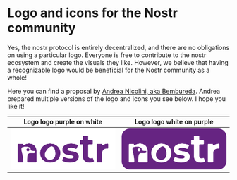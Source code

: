 # Logo and icons for the Nostr community

Yes, the nostr protocol is entirely decentralized, and there are no obligations on using a particular logo.
Everyone is free to contribute to the nostr ecosystem and create the visuals they like.
However, we believe that having a recognizable logo would be beneficial for the Nostr community as a whole!

Here you can find a proposal by [Andrea Nicolini, aka Bembureda](https://dribbble.com/Bembureda).
Andrea prepared multiple versions of the logo and icons you see below.
I hope you like it!

| Logo logo purple on white | Logo logo white on purple |
| ------- | ------- |
| ![Nostr logo purple on white](/nostr-logo-purple-on-white-929x363.png) | ![Nostr logo purple on white](/nostr-logo-white-on-purple-929x363.png) | 
